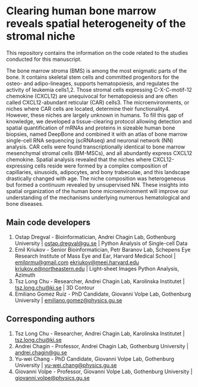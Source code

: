 # Clearing human bone marrow reveals spatial heterogeneity of the stromal niche

This repository contains the information on the code related to the studies conducted for this manuscript.

The bone marrow stroma (BMS) is among the most enigmatic parts of the bone. It contains skeletal stem cells and committed progenitors for the osteo- and adipo-lineages, supports hematopoiesis, and regulates the activity of leukemia cells1,2. Those stromal cells expressing C-X-C-motif-12 chemokine (CXCL12) are unequivocal for hematopoiesis and are often called CXCL12-abundant reticular (CAR) cells3. The microenvironments, or niches where CAR cells are located, determine their functionality4. However, these niches are largely unknown in humans. To fill this gap of knowledge, we developed a tissue-clearing protocol allowing detection and spatial quantification of mRNAs and proteins in sizeable human bone biopsies, named DeepBone and combined it with an atlas of bone marrow single-cell RNA sequencing (scRNAseq) and neuronal network (NN) analysis. CAR cells were found transcriptionally identical to bone marrow mesenchymal stromal cells (BM-MSCs), and all abundantly express CXCL12 chemokine. Spatial analysis revealed that the niches where CXCL12-expressing cells reside were formed by a complex composition of capillaries, sinusoids, adipocytes, and bony trabeculae, and this landscape drastically changed with age. The niche composition was heterogeneous but formed a continuum revealed by unsupervised NN. These insights into spatial organization of the human bone microenvironment will improve our understanding of the mechanisms underlying numerous hematological and bone diseases.

## Main code developers
1. Ostap Dregval - Bioinformatician, Andrei Chagin Lab, Gothenburg University | ostap.dregval@gu.se |  Python Analysis of Single-cell Data
2. Emil Kriukov - Senior Bioinformatician, Petr Baranov Lab, Schepens Eye Research Institute of Mass Eye and Ear, Harvard Medical School | emilprmu@gmail.com ekriukov@meei.harvard.edu kriukov.e@northeastern.edu | Light-sheet Images Python Analysis, Azimuth
3. Tsz Long Chu - Researcher, Andrei Chagin Lab, Karolinska Institutet | tsz.long.chu@ki.se | 3D Contour
4. Emiliano Gomez Ruiz - PhD Candidate, Giovanni Volpe Lab, Gothenburg University | emiliano.gomez@physics.gu.se

## Corresponding authors
1. Tsz Long Chu - Researcher, Andrei Chagin Lab, Karolinska Institutet | tsz.long.chu@ki.se
2. Andrei Chagin - Professor, Andrei Chagin Lab, Gothenburg University | andrei.chagin@gu.se
3. Yu-wei Chang - PhD Candidate, Giovanni Volpe Lab, Gothenburg University | yu-wei.chang@physics.gu.se
4. Giovanni Volpe - Professor, Giovanni Volpe Lab, Gothenburg University | giovanni.volpe@physics.gu.se
